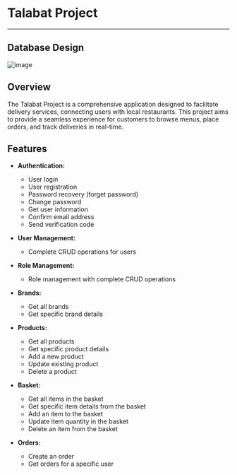 # Talabat Project
---------------------------------
## Database Design
![image](https://github.com/user-attachments/assets/8f24a2c3-1ae0-4008-8186-391b1fa17ba7)

## Overview
The Talabat Project is a comprehensive application designed to facilitate delivery services, connecting users with local restaurants. This project aims to provide a seamless experience for customers to browse menus, place orders, and track deliveries in real-time.

## Features 
- **Authentication:**
  - User login
  - User registration
  - Password recovery (forget password)
  - Change password
  - Get user information
  - Confirm email address
  - Send verification code

- **User Management:**
  - Complete CRUD operations for users

- **Role Management:**
  - Role management with complete CRUD operations
    
- **Brands:**
  - Get all brands
  - Get specific brand details

- **Products:**
  - Get all products
  - Get specific product details
  - Add a new product
  - Update existing product
  - Delete a product

- **Basket:**
  - Get all items in the basket
  - Get specific item details from the basket
  - Add an item to the basket
  - Update item quantity in the basket
  - Delete an item from the basket


- **Orders:**
  - Create an order
  - Get orders for a specific user
